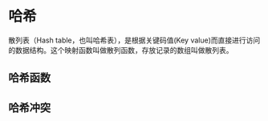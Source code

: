# 哈希

散列表（Hash table，也叫哈希表），是根据关键码值(Key value)而直接进行访问的数据结构。这个映射函数叫做散列函数，存放记录的数组叫做散列表。

## 哈希函数

## 哈希冲突